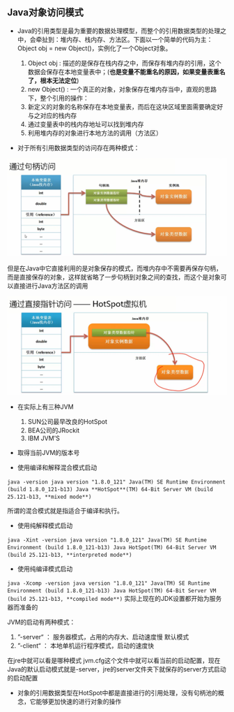 ## Java对象访问模式

- Java的引用类型是最为重要的数据处理模型，而整个的引用数据类型的处理之中，会牵扯到：堆内存、栈内存、方法区。下面以一个简单的代码为主：
Object obj = new Object()，实例化了一个Object对象。
  1. Object obj : 描述的是保存在栈内存之中，而保存有堆内存的引用，这个数据会保存在本地变量表中；(**也是变量不能重名的原因，如果变量表重名了，根本无法定位**)
  2. new Object() : 一个真正的对象，对象保存在堆内存当中，直观的思路下，整个引用的操作：
  3. 新定义的对象的名称保存在本地变量表，而后在这块区域里面需要确定好与之对应的栈内存
  4. 通过变量表中的栈内存地址可以找到堆内存
  5. 利用堆内存的对象进行本地方法的调用（方法区）
 
- 对于所有引用数据类型的访问存在两种模式：

![](/assets/3021516984164_.pic_hd.jpg)

 但是在Java中它直接利用的是对象保存的模式，而堆内存中不需要再保存句柄，而是直接保存的对象，这样就省略了一步句柄到对象之间的查找，而这个是对象可以直接进行Java方法区的调用
 
![](/assets/3031516984608_.pic_hd.jpg)

- 在实际上有三种JVM
  1. SUN公司最早改良的HotSpot
  2. BEA公司的JRockit
  3. IBM JVM'S
  
- 取得当前JVM的版本号

- 使用编译和解释混合模式启动

` java -version
java version "1.8.0_121"
Java(TM) SE Runtime Environment (build 1.8.0_121-b13)
Java **HotSpot**(TM) 64-Bit Server VM (build 25.121-b13, **mixed mode**) `

所谓的混合模式就是指适合于编译和执行。

- 使用纯解释模式启动

` java -Xint -version
java version "1.8.0_121"
Java(TM) SE Runtime Environment (build 1.8.0_121-b13)
Java HotSpot(TM) 64-Bit Server VM (build 25.121-b13, **interpreted mode**) `

- 使用纯编译模式启动

` java -Xcomp -version
java version "1.8.0_121"
Java(TM) SE Runtime Environment (build 1.8.0_121-b13)
Java HotSpot(TM) 64-Bit Server VM (build 25.121-b13, **compiled mode**) `
实际上现在的JDK设置都开始为服务器而准备的

JVM的启动有两种模式：

1. ”-server“ ： 服务器模式，占用的内存大、启动速度慢  默认模式
2. ”-client“ ： 本地单机运行程序模式，启动的速度快

在jre中就可以看是哪种模式 jvm.cfg这个文件中就可以看当前的启动配置，现在Java的默认启动模式就是-server，jre的server文件夹下就保存的server方式启动的启动配置

- 对象的引用数据类型在HotSpot中都是直接进行的引用处理，没有句柄池的概念，它能够更加快速的进行对象的操作
